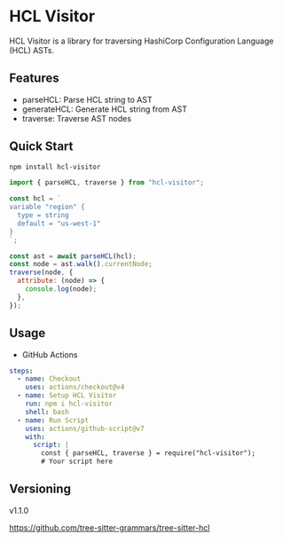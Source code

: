 # HCL Visitor

HCL Visitor is a library for traversing HashiCorp Configuration Language (HCL) ASTs.

## Features

- parseHCL: Parse HCL string to AST
- generateHCL: Generate HCL string from AST
- traverse: Traverse AST nodes

## Quick Start

```bash
npm install hcl-visitor
```

```javascript
import { parseHCL, traverse } from "hcl-visitor";

const hcl = `
variable "region" {
  type = string
  default = "us-west-1"
}
`;

const ast = await parseHCL(hcl);
const node = ast.walk().currentNode;
traverse(node, {
  attribute: (node) => {
    console.log(node);
  },
});
```

## Usage

- GitHub Actions

```yaml
steps:
  - name: Checkout
    uses: actions/checkout@v4
  - name: Setup HCL Visitor
    run: npm i hcl-visitor
    shell: bash
  - name: Run Script
    uses: actions/github-script@v7
    with:
      script: |
        const { parseHCL, traverse } = require("hcl-visitor");
        # Your script here
```

## Versioning

v1.1.0

https://github.com/tree-sitter-grammars/tree-sitter-hcl
